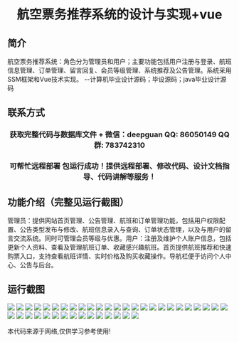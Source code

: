 <p><h1 align="center">航空票务推荐系统的设计与实现+vue</h1></p>

## 简介
航空票务推荐系统：角色分为管理员和用户；主要功能包括用户注册与登录、航班信息管理、订单管理、留言回复、会员等级管理、系统推荐及公告管理。系统采用SSM框架和Vue技术实现。    --计算机毕业设计源码；毕设源码；java毕业设计源码


## 联系方式
<p><h3 align="center">获取完整代码与数据库文件 + 微信：deepguan QQ: 86050149 QQ群: 783742310</h3></p>
<p><h3 align="center">可帮忙远程部署 包运行成功！提供远程部署、修改代码、设计文档指导、代码讲解等服务！</h3></p>

## 功能介绍（完整见运行截图）
管理员：提供网站首页管理、公告管理、航班和订单管理功能，包括用户权限配置、公告类型发布与修改、航班信息录入与查询、订单状态管理，以及与用户的留言交流系统。同时可管理会员等级与优惠。用户：注册及维护个人账户信息，包括更新个人资料、查看及管理航班订单、收藏感兴趣航班。首页提供航班推荐和快速购票入口，支持查看航班详情、实时价格及购买收藏操作。导航栏便于访问个人中心、公告与后台。


## 运行截图
![](img/001.jpg)
![](img/002.jpg)
![](img/003.jpg)
![](img/004.jpg)
![](img/005.jpg)
![](img/006.jpg)
![](img/007.jpg)
![](img/008.jpg)
![](img/009.jpg)
![](img/010.jpg)
![](img/011.jpg)
![](img/012.jpg)
![](img/013.jpg)
![](img/014.jpg)
![](img/015.jpg)
![](img/016.jpg)
![](img/017.jpg)
![](img/018.jpg)
![](img/019.jpg)
![](img/020.jpg)
![](img/021.jpg)
![](img/022.jpg)
![](img/023.jpg)
![](img/024.jpg)
![](img/025.jpg)
![](img/026.jpg)
![](img/027.jpg)
![](img/028.jpg)
![](img/029.jpg)
![](img/030.jpg)
![](img/031.jpg)
![](img/032.jpg)
![](img/033.jpg)
![](img/034.jpg)
![](img/035.jpg)
![](img/036.jpg)
![](img/037.jpg)
![](img/038.jpg)
![](img/039.jpg)
![](img/040.jpg)

<p>本代码来源于网络,仅供学习参考使用!</p>
